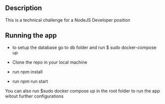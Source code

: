 
## Description

This is a technical challenge for a NodeJS Developer position 

## Running the app

- to setup the database go to db folder and run $ sudo docker-compose up

- Clone the repo in your local machine
- run npm install
- run npm run start


You can also run $sudo docker compose up in the root folder to run the app witout further configurations
```

